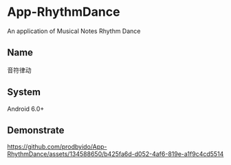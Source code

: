# App-RhythmDance
An application of Musical Notes Rhythm Dance

## Name
音符律动

## System
Android 6.0+

## Demonstrate


https://github.com/prodbyido/App-RhythmDance/assets/134588650/b425fa6d-d052-4af6-819e-a1f9c4cd5514

